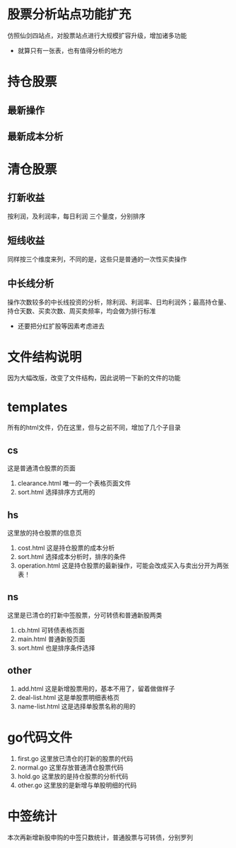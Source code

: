 # 股票分析站点功能扩充
仿照仙剑四站点，对股票站点进行大规模扩容升级，增加诸多功能
* 就算只有一张表，也有值得分析的地方
# 持仓股票 
## 最新操作 
## 最新成本分析 
# 清仓股票 
## 打新收益
按利润，及利润率，每日利润 三个量度，分别排序
## 短线收益 
同样按三个维度来列，不同的是，这些只是普通的一次性买卖操作
## 中长线分析
操作次数较多的中长线投资的分析，除利润、利润率、日均利润外；最高持仓量、持仓天数、买卖次数、周买卖频率，均会做为排行标准
* 还要把分红扩股等因素考虑进去

# 文件结构说明
因为大幅改版，改变了文件结构，因此说明一下新的文件的功能

# templates
所有的html文件，仍在这里，但与之前不同，增加了几个子目录

## cs
这是普通清仓股票的页面
1. clearance.html   唯一的一个表格页面文件
2. sort.html  选择排序方式用的

## hs
这里放的持仓股票的信息页
1. cost.html 这是持仓股票的成本分析
2. sort.html 选择成本分析时，排序的条件
3. operation.html 这是持仓股票的最新操作，可能会改成买入与卖出分开为两张表！

## ns
这里是已清仓的打新中签股票，分可转债和普通新股两类
1. cb.html  可转债表格页面
2. main.html  普通新股页面
3. sort.html 也是排序条件选择

## other
1. add.html 这是新增股票用的，基本不用了，留着做做样子
2. deal-list.html 这是单股票明细表格页
3. name-list.html 这是选择单股票名称的用的

# go代码文件
1. first.go   这里放已清仓的打新的股票的代码
2. normal.go  这里存放普通清仓股票代码
3. hold.go  这里放的是持仓股票的分析代码
4. other.go 这里放的是新增与单股明细的代码

# 中签统计
本次再新增新股申购的中签只数统计，普通股票与可转债，分别罗列

